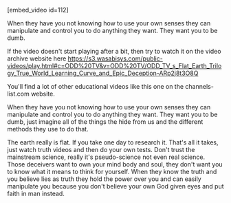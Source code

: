 [embed_video id=112]

When they have you not knowing how to use your own senses they can manipulate and control you to do anything they want. They want you to be dumb.

If the video doesn't start playing after a bit, then try to watch it on the video archive website here https://s3.wasabisys.com/public-videos/play.html#c=ODD%20TV&v=ODD%20TV/ODD_TV_s_Flat_Earth_Trilogy_True_World_Learning_Curve_and_Epic_Deception-ARp2j8t3O8Q

You'll find a lot of other educational videos like this one on the channels-list.com website.

When they have you not knowing how to use your own senses they can manipulate and control you to do anything they want. They want you to be dumb​, just imagine all of the things the hide from us and the different methods they use to do that.

The earth really is flat. If you take one day to research it. That's all it takes, just watch truth videos and then do your own tests. Don't trust the mainstream science, really it's pseudo-science not even real science. Those deceivers want to own your mind body and soul, they don't want you to know what it means to think for yourself. When they know the truth and you believe lies as truth they hold the power over you and can easily manipulate you because you don't believe your own God given eyes and put faith in man instead.
